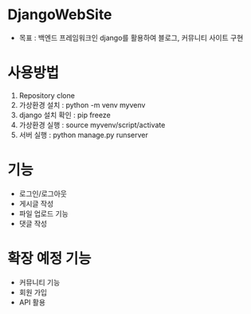 # DjangoWebSite
- 목표 : 백엔드 프레임워크인 django를 활용하여 블로그, 커뮤니티 사이트 구현

# 사용방법
1. Repository clone
2. 가상환경 설치 : python -m venv myvenv
3. django 설치 확인 : pip freeze
4. 가상환경 실행 : source myvenv/script/activate
5. 서버 실행 : python manage.py runserver

# 기능
- 로그인/로그아웃
- 게시글 작성
- 파일 업로드 기능
- 댓글 작성

# 확장 예정 기능
- 커뮤니티 기능
- 회원 가입
- API 활용
